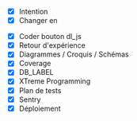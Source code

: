 - [x] Intention
- [x] Changer <a> en <form>
- [x] Coder bouton dl_js
- [x] Retour d'expérience
- [x] Diagrammes / Croquis / Schémas
- [x] Coverage
- [x] DB_LABEL
- [x] XTreme Programming
- [x] Plan de tests
- [x] Sentry
- [x] Déploiement
